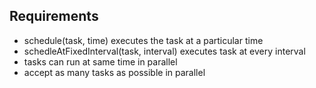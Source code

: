 ## Requirements
- schedule(task, time) executes the task at a particular time
- schedleAtFixedInterval(task, interval) executes task at every interval
- tasks can run at same time in parallel
- accept as many tasks as possible in parallel
